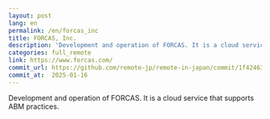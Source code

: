 ```yaml
---
layout: post
lang: en
permalink: /en/forcas_inc
title: FORCAS, Inc.
description: 'Development and operation of FORCAS. It is a cloud service that supports ABM practices.'
categories: full_remote
link: https://www.forcas.com/
commit_url: https://github.com/remote-jp/remote-in-japan/commit/1f42463fa278ec6976af90175ef27509a22908f0
commit_at:  2025-01-16
---
```


<p>Development and operation of FORCAS. It is a cloud service that supports ABM practices.</p>
